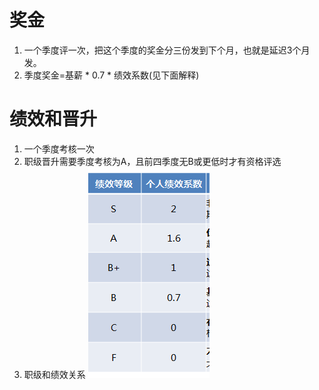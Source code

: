 # 奖金
1. 一个季度评一次，把这个季度的奖金分三份发到下个月，也就是延迟3个月发。
2. 季度奖金=基薪 * 0.7 * 绩效系数(见下面解释)

# 绩效和晋升
1. 一个季度考核一次
2. 职级晋升需要季度考核为A，且前四季度无B或更低时才有资格评选
3. 职级和绩效关系
![](salery.png)

